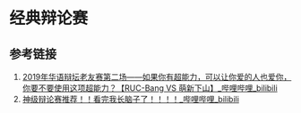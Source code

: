 # 经典辩论赛



## 参考链接

1. [2019年华语辩坛老友赛第二场——如果你有超能力，可以让你爱的人也爱你，你要不要使用这项超能力？【RUC-Bang VS 萌新下山】\_哔哩哔哩\_bilibili](https://www.bilibili.com/video/BV1W7411B74e)
2. [神级辩论赛推荐！！看完我长脑子了！！！！\_哔哩哔哩\_bilibili](https://www.bilibili.com/video/BV1oy411877J)